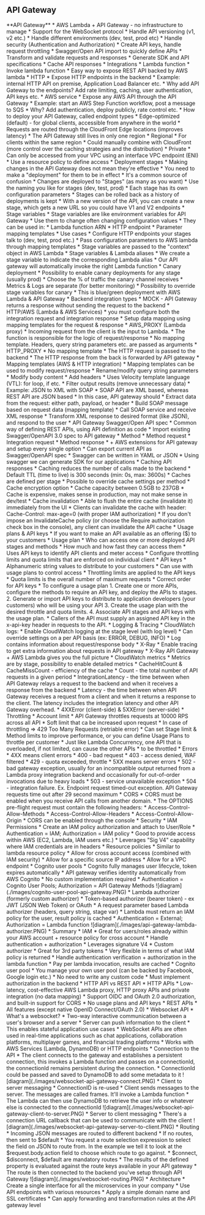 <h2>API Gateway</h2>
**API Gateway**
* AWS Lambda + API Gateway - no infrastructure to manage
* Support for the WebSocket protocol
* Handle API versioning (v1, v2 etc.)
* Handle different environments (dev, test, prod etc)
* Handle security (Authentication and Authorization)
* Create API keys, handle request throttling
* Swagger/Open API import to quickly define APIs
* Transform and validate requests and responses
* Generate SDK and API specifications
* Cache API responses
* Integrations
    * Lambda function
        * Invoke lambda function
        * Easy way to expose REST API backed by AWS lambda
    * HTTP
        * Expose HTTP endpoints in the backend
        * Example: internal HTTP API on premise, Application Load Balancer etc.
        * Why add API Gateway to the endpoints? Add rate limiting, caching, user authentication, API keys etc.
    * AWS service
        * Expose any AWS API through the API Gateway
        * Example: start an AWS Step Function workflow, post a message to SQS
        * Why? Add authentication, deploy publicly, rate control etc.
* How to deploy your API Gateway, called endpoint types
    * Edge-optimized (default) - for global clients, accessible from anywhere in the world
        * Requests are routed through the CloudFront Edge locations (improves latency)
        * The API Gateway still lives in only one region
    * Regional
        * For clients within the same region
        * Could manually combine with CloudFront (more control over the caching strategies and the distribution)
    * Private
        * Can only be accessed from your VPC using an interface VPC endpoint (ENI)
        * Use a resource policy to define access
* Deployment stages
    * Making changes in the API Gateway does not mean they're effective
    * You need to make a "deployment" for them to be in effect
    * It's a common source of confusion
    * Changes are deployed to "Stages" (as many as you want)
    * Use the naming you like for stages (dev, test, prod)
    * Each stage has its own configuration parameters
    * Stages can be rolled back as a history of deployments is kept
    * With a new version of the API, you can create a new stage, which gets a new URL so you could have
      V1 and V2 endpoints
    * Stage variables
        * Stage variables are like environment variables for API Gateway
        * Use them to change often changing configuration values
        * They can be used in:
            * Lambda function ARN
            * HTTP endpoint
            * Parameter mapping templates
        * Use cases
            * Configure HTTP endpoints your stages talk to (dev, test, prod etc.)
            * Pass configuration parameters to AWS lambda through mapping templates
        * Stage variables are passed to the "context" object in AWS Lambda
        * Stage variables & Lambda aliases
            * We create a stage variable to indicate the corresponding Lambda alias
            * Our API gateway will automatically invoke the right Lambda function
* Canary deployment
    * Possibility to enable canary deployments for any stage (usually prod)
    * Choose the % of traffic the canary channel receives
    * Metrics & Logs are separate (for better monitoring)
    * Possibility to override stage variables for canary
    * This is blue/green deployment with AWS Lambda & API Gateway
* Backend integration types
    * MOCK - API Gateway returns a response without sending the request to the backend
    * HTTP/AWS (Lambda & AWS Services)
        * you must configure both the integration request and integration response
        * Setup data mapping using mapping templates for the request & response
    * AWS_PROXY (Lambda proxy)
        * Incoming request from the client is the input to Lambda.
        * The function is responsible for the logic of request/response
        * No mapping template. Headers, query string parameters etc. are passed as arguments
    * HTTP_PROXY
        * No mapping template
        * The HTTP request is passed to the backend
        * The HTTP response from the back is forwarded by API gateway
    * Mapping templates (AWS & HTTP integration)
        * Mapping templates can be used to modify request/response
        * Rename/modify query string parameters
        * Modify body content
        * Add headers
        * Uses Velocity template language (VTL): for loop, if etc.
        * Filter output results (remove unnecessary data)
        * Example: JSON to XML with SOAP
            * SOAP API are XML based, whereas REST API are JSON based
            * In this case, API gateway should
                * Extract data from the request: either path, payload, or header
                * Build SOAP message based on request data (mapping template)
                * Call SOAP service and receive XML response
                * Transform XML response to desired format (like JSON), and respond to the user
* API Gateway Swagger/Open API spec
    * Common way of defining REST APIs, using API definition as code
    * Import existing Swagger/OpenAPI 3.0 spec to API gateway
        * Method
        * Method request
        * Integration request
        * Method response
        * + AWS extensions for API gateway and setup every single option
    * Can export current API as Swagger/OpenAPI spec
    * Swagger can be written in YAML or JSON
    * Using swagger we can generate SDK for our applications
* Caching API responses
    * Caching reduces the number of calls made to the backend
    * Default TTL (time to live) is 300 seconds (min: 0s, max: 3600s)
    * Caches are defined per stage
    * Possible to override cache settings per method
    * Cache encryption option
    * Cache capacity between 0.5GB to 237GB
    * Cache is expensive, makes sense in production, may not make sense in dev/test
    * Cache invalidation
        * Able to flush the entire cache (invalidate it) immediately from the UI
        * Clients can invalidate the cache with header: Cache-Control: max-age=0 (with proper IAM authorization)
        * If you don't impose an InvalidateCache policy (or choose the Require authorization check box in
          the console), any client can invalidate the API cache
* Usage plans & API keys
    * If you want to make an API available as an offering ($) to your customers
    * Usage plan
        * Who can access one or more deployed API stages and methods
        * How much and how fast they can access them
        * Uses API keys to identify API clients and meter access
        * Configure throttling limits and quota limits that are enforced on individual client
    * API keys
        * Alphanumeric string values to distribute to your customers
        * Can use with usage plans to control access
        * Throttling limits are applied to the API keys
        * Quota limits is the overall number of maximum requests
    * Correct order for API keys
        * To configure a usage plan
            1. Create one or more APIs, configure the methods to require an API key, and deploy the
               APIs to stages.
            2. Generate or import API keys to distribute to application developers (your customers) who
               will be using your API
            3. Create the usage plan with the desired throttle and quota limits.
            4. Associate API stages and API keys with the usage plan.
        * Callers of the API must supply an assigned API key in the x-api-key header in requests to the API.
* Logging & Tracing
    * CloudWatch logs:
        * Enable CloudWatch logging at the stage level (with log level)
        * Can override settings on a per API basis (ex: ERROR, DEBUG, INFO)
        * Log contains information about request/response body
    * X-Ray
        * Enable tracing to get extra information about requests in API gateway
        * X-Ray API Gateway + AWS Lambda gives you the full picture
    * CloudWatch metrics
        * Metrics are by stage, possibility to enable detailed metrics
        * CacheHitCount & CacheMissCount - efficiency of the cache
        * Count - the total number of API requests in a given period
        * IntegrationLatency - the time between when API Gateway relays a request to the backend and
          when it receives a response from the backend
        * Latency - the time between when API Gateway receives a request from a client and when it returns
          a response to the client. The latency includes the integration latency and other API Gateway overhead.
        * 4XXError (client-side) & 5XXError (server-side)
* Throttling
    * Account limit
        * API Gateway throttles requests at 10000 RPS across all API
        * Soft limit that ca be increased upon request
    * In case of throttling => 429 Too Many Requests (retriable error)
    * Can set Stage limit & Method limits to improve performance, or you can define Usage Plans to throttle
      per customer
    * Just like Lambda Concurrency, one API that is overloaded, if not limited, can cause the other APIs
    * to be throttled
* Errors
    * 4XX means client errors
        * 400 - bad request
        * 403 - access denied, WAF filtered
        * 429 - quota exceeded, throttle
    * 5XX means server errors
        * 502 - bad gateway exception, usually for an incompatible output returned from a Lambda proxy
          integration backend and occasionally for out-of-order invocations due to heavy loads
        * 503 - service unavailable exception
        * 504 - integration failure. Ex. Endpoint request timed-out exception. API Gateway requests time out
          after 29 second maximum
* CORS
    * CORS must be enabled when you receive API calls from another domain.
    * The OPTIONS pre-flight request must contain the following headers:
        * Access-Control-Allow-Methods
        * Access-Control-Allow-Headers
        * Access-Control-Allow-Origin
    * CORS can be enabled through the console
* Security
    * IAM Permissions
        * Create an IAM policy authorization and attach to User/Role
        * Authentication = IAM; Authorization = IAM policy
        * Good to provide access within AWS (EC2, Lambda, IAM users etc.)
        * Leverages "Sig V4" capability where IAM credentials are in headers
    * Resource policies
        * Similar to lambda resource policy
        * Allow for cross account access (combined with IAM security)
        * Allow for a specific source IP address
        * Allow for a VPC endpoint
    * Cognito user pools
        * Cognito fully manages user lifecycle, token expires automatically
        * API gateway verifies identity automatically from AWS Cognito
        * No custom implementation required
        * Authentication = Cognito User Pools; Authorization = API Gateway Methods
          ![diagram](./images/cognito-user-pool-api-gateway.PNG)
    * Lambda authorizer (formerly custom authorizer)
        * Token-based authorizer (bearer token) - ex JWT (JSON Web Token) or OAuth
        * A request parameter based Lambda authorizer (headers, query string, stage var)
        * Lambda must return an IAM policy for the user, result policy is cached
        * Authentication = External; Authorization = Lambda function
          ![diagram](./images/api-gateway-lambda-authorizer.PNG)
    * Summary
        * IAM
            * Great for users/roles already within your AWS account + resource policy for cross account
            * Handle authentication + authorization
            * Leverages signature V4
        * Custom authorizer
            * Great for 3rd party tokens
            * Very flexible in terms of what IAM policy is returned
            * Handle authentication verification + authorization in the lambda function
            * Pay per lambda invocation, results are cached
        * Cognito user pool
            * You manage your own user pool (can be backed by Facebook, Google login etc.)
            * No need to write any custom code
            * Must implement authorization in the backend
* HTTP API vs REST API
    * HTTP APIs
        * Low-latency, cost-effective AWS Lambda proxy, HTTP proxy APIs and private integration (no
          data mapping)
        * Support OIDC and OAuth 2.0 authorization, and built-in support for CORS
        * No usage plans and API keys
    * REST APIs
        * All features (except native OpenID Connect/OAuth 2.0)
* Websocket API
    * What's a websocket?
        * Two-way interactive communication between a user's browser and a server
        * Server can push information to the client
        * This enables stateful application use cases
    * WebSocket APIs are often used in real-time applications such as chat applications, collaboration
      platforms, multiplayer games, and financial trading platforms
    * Works with AWS Services (Lambda, DynamoDB) or HTTP endpoints
    * Connection to the API
        * The client connects to the gateway and establishes a persistent connection, this invokes a Lambda
          function and passes on a connectionId, the connectionId remains persistent during the connection.
        * ConnectionId could be passed and saved to DynamoDB to add some metadata to it
          ![diagram](./images/websocket-api-gateway-connect.PNG)
    * Client to server messaging
        * ConnectionID is re-used
        * Client sends messages to the server. The messages are called frames. It'll invoke a Lambda function
        * The Lambda can then use DynamoDB to retrieve the user info or whatever else is connected to the
          connectionId
          ![diagram](./images/websocket-api-gateway-client-to-server.PNG)
    * Server to client messaging
        * There's a connection URL callback that can be used to communicate with the client
          ![diagram](./images/websocket-api-gateway-server-to-client.PNG)
    * Routing
        * Incoming JSON messages are routed to different backend
        * If no routes, then sent to $default
        * You request a route selection expression to select the field on JSON to route from. In the example
          we tell it to look at the $request.body.action field to choose which route to go against.
        * $connect, $disconnect, $default are mandatory routes
        * The results of the defined property is evaluated against the route keys available in your API
          gateway
        * The route is then connected to the backend you've setup through API Gateway
          ![diagram](./images/websocket-routing.PNG)
* Architecture
    * Create a single interface for all the microservices in your company
    * Use API endpoints with various resources
    * Apply a simple domain name and SSL certificates
    * Can apply forwarding and transformation rules at the API gateway level